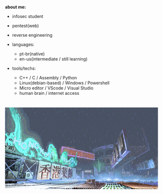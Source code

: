 **about me:**

  - infosec student
  - pentest(web)
  - reverse engineering
    
- languages:
  
    - pt-br(native)
    - en-us(intermediate / still learning)

- tools/techs:
  
  - C++ / C / Assembly / Python 
  - Linux(debian-based) / Windows / Powershell
  - Micro editor / VScode / Visual Studio
  - human brain / internet access 

#
![sf3-yang-stage](sf3-3rd-strike-yang-stage-hongkong.gif)
#



